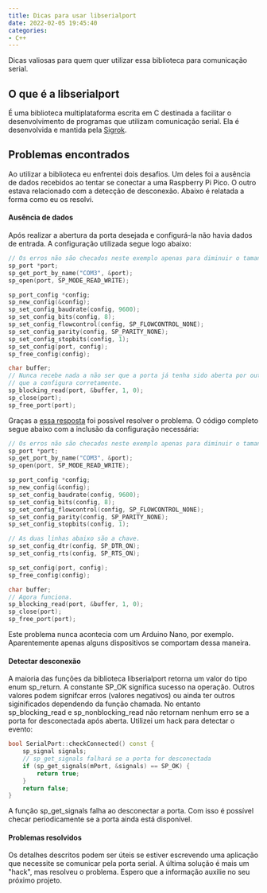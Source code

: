 ```yaml
---
title: Dicas para usar libserialport
date: 2022-02-05 19:45:40
categories: 
- C++
---
```

Dicas valiosas para quem quer utilizar essa biblioteca para comunicação serial.
<!-- more -->
## O que é a libserialport
É uma biblioteca multiplataforma escrita em C destinada a facilitar o desenvolvimento de programas que utilizam comunicação serial. Ela é desenvolvida e mantida pela [Sigrok](https://sigrok.org/).

## Problemas encontrados
Ao utilizar a biblioteca eu enfrentei dois desafios. Um deles foi a ausência de dados recebidos ao tentar se conectar a uma Raspberry Pi Pico. O outro estava relacionado com a detecção de desconexão. Abaixo é relatada a forma como eu os resolvi.

#### Ausência de dados
Após realizar a abertura da porta desejada e configurá-la não havia dados de entrada. A configuração utilizada segue logo abaixo:

```cpp
// Os erros não são checados neste exemplo apenas para diminuir o tamanho do código
sp_port *port;
sp_get_port_by_name("COM3", &port);
sp_open(port, SP_MODE_READ_WRITE);

sp_port_config *config;
sp_new_config(&config);
sp_set_config_baudrate(config, 9600);
sp_set_config_bits(config, 8);
sp_set_config_flowcontrol(config, SP_FLOWCONTROL_NONE);
sp_set_config_parity(config, SP_PARITY_NONE);
sp_set_config_stopbits(config, 1);
sp_set_config(port, config);
sp_free_config(config);

char buffer;
// Nunca recebe nada a não ser que a porta já tenha sido aberta por outro programa
// que a configura corretamente.
sp_blocking_read(port, &buffer, 1, 0);
sp_close(port);
sp_free_port(port);
```

Graças a [essa resposta](https://stackoverflow.com/a/8910167) foi possível resolver o problema.
O código completo segue abaixo com a inclusão da configuração necessária:
```cpp
// Os erros não são checados neste exemplo apenas para diminuir o tamanho do código
sp_port *port;
sp_get_port_by_name("COM3", &port);
sp_open(port, SP_MODE_READ_WRITE);

sp_port_config *config;
sp_new_config(&config);
sp_set_config_baudrate(config, 9600);
sp_set_config_bits(config, 8);
sp_set_config_flowcontrol(config, SP_FLOWCONTROL_NONE);
sp_set_config_parity(config, SP_PARITY_NONE);
sp_set_config_stopbits(config, 1);

// As duas linhas abaixo são a chave.
sp_set_config_dtr(config, SP_DTR_ON);
sp_set_config_rts(config, SP_RTS_ON);

sp_set_config(port, config);
sp_free_config(config);

char buffer;
// Agora funciona.
sp_blocking_read(port, &buffer, 1, 0);
sp_close(port);
sp_free_port(port);
```
Este problema nunca acontecia com um Arduino Nano, por exemplo. Aparentemente apenas alguns dispositivos se comportam dessa maneira.

#### Detectar desconexão
A maioria das funções da biblioteca libserialport retorna um valor do tipo enum sp_return. A constante SP_OK significa sucesso na operação. Outros valores podem signifcar erros (valores negativos) ou ainda ter outros siginificados dependendo da função chamada.
No entanto sp_blocking_read e sp_nonblocking_read não retornam nenhum erro se a porta for desconectada após aberta. Utilizei um hack para detectar o evento:
```cpp
bool SerialPort::checkConnected() const {
    sp_signal signals;
    // sp_get_signals falhará se a porta for desconectada
    if (sp_get_signals(mPort, &signals) == SP_OK) {
        return true;
    }
    return false;
}
```
A função sp_get_signals falha ao desconectar a porta. Com isso é possível checar periodicamente se a porta ainda está disponível.

#### Problemas resolvidos
Os detalhes descritos podem ser úteis se estiver escrevendo uma aplicação que necessite se comunicar pela porta serial. A última solução é mais um "hack", mas resolveu o problema. Espero que a informação auxilie no seu próximo projeto.

